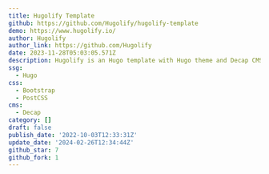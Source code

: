 ```yaml
---
title: Hugolify Template
github: https://github.com/Hugolify/hugolify-template
demo: https://www.hugolify.io/
author: Hugolify
author_link: https://github.com/Hugolify
date: 2023-11-28T05:03:05.571Z
description: Hugolify is an Hugo template with Hugo theme and Decap CMS
ssg:
  - Hugo
css:
  - Bootstrap
  - PostCSS
cms:
  - Decap
category: []
draft: false
publish_date: '2022-10-03T12:33:31Z'
update_date: '2024-02-26T12:34:44Z'
github_star: 7
github_fork: 1
---
```

